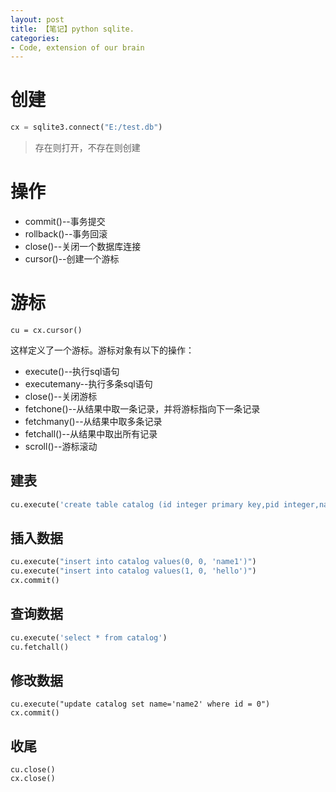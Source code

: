 ```yaml
---
layout: post
title: 【笔记】python sqlite.
categories:
- Code, extension of our brain
---
```



# 创建
```py
cx = sqlite3.connect("E:/test.db")
```
>存在则打开，不存在则创建

# 操作

- commit()--事务提交
- rollback()--事务回滚
- close()--关闭一个数据库连接
- cursor()--创建一个游标

# 游标
```
cu = cx.cursor()
```
这样定义了一个游标。游标对象有以下的操作：

- execute()--执行sql语句
- executemany--执行多条sql语句
- close()--关闭游标
- fetchone()--从结果中取一条记录，并将游标指向下一条记录
- fetchmany()--从结果中取多条记录
- fetchall()--从结果中取出所有记录
- scroll()--游标滚动

## 建表

```py
cu.execute('create table catalog (id integer primary key,pid integer,name varchar(10) UNIQUE)')
```

## 插入数据

```py
cu.execute("insert into catalog values(0, 0, 'name1')")
cu.execute("insert into catalog values(1, 0, 'hello')")
cx.commit()
```

## 查询数据
```py
cu.execute('select * from catalog')
cu.fetchall()
```

## 修改数据
```
cu.execute("update catalog set name='name2' where id = 0")
cx.commit()
```

## 收尾
```
cu.close()
cx.close()
```
